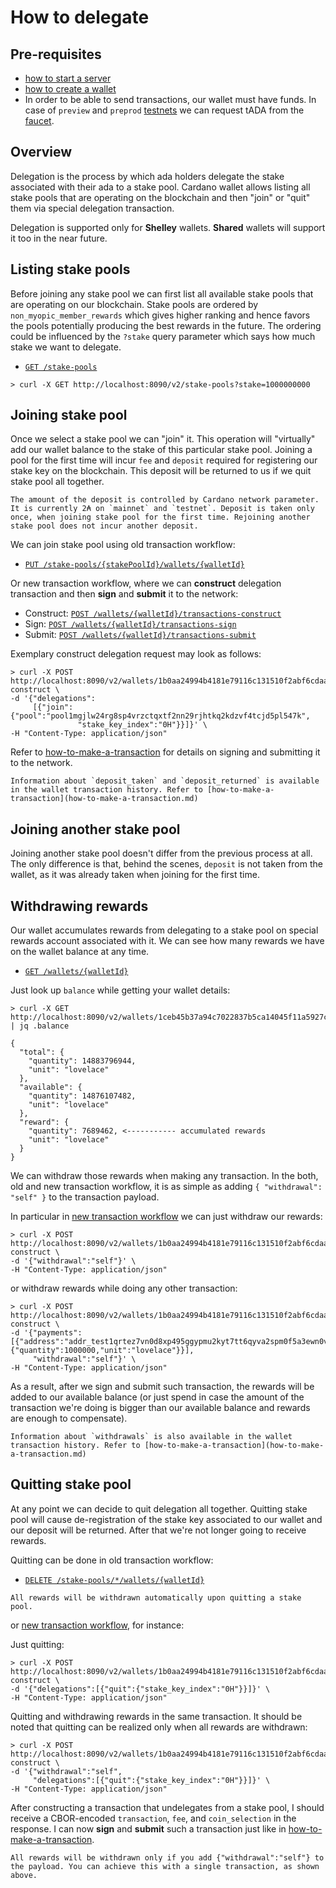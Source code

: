 # How to delegate

## Pre-requisites


- [how to start a server](start-wallet-server.md)
- [how to create a wallet](create-a-wallet.md)
- In order to be able to send transactions, our wallet must have funds. In case of `preview` and `preprod` [testnets](https://testnets.cardano.org/en/testnets/cardano/overview/) we can request tADA from the [faucet](https://testnets.cardano.org/en/testnets/cardano/tools/faucet/).

## Overview

Delegation is the process by which ada holders delegate the stake associated with their ada to a stake pool. Cardano wallet allows listing all stake pools that are operating on the blockchain and then "join" or "quit" them via special delegation transaction.

Delegation is supported only for **Shelley** wallets. **Shared** wallets will support it too in the near future.

## Listing stake pools

Before joining any stake pool we can first list all available stake pools that are operating on our blockchain. Stake pools are ordered by `non_myopic_member_rewards` which gives higher ranking and hence favors the pools potentially producing the best rewards in the future. The ordering could be influenced by the `?stake` query parameter which says how much stake we want to delegate.

 - [`GET /stake-pools`](https://cardano-foundation.github.io/cardano-wallet/api/edge/#operation/listStakePools)

```
> curl -X GET http://localhost:8090/v2/stake-pools?stake=1000000000
```

## Joining stake pool

Once we select a stake pool we can "join" it. This operation will "virtually" add our wallet balance to the stake of this particular stake pool. Joining a pool for the first time will incur `fee` and `deposit` required for registering our stake key on the blockchain. This deposit will be returned to us if we quit stake pool all together.

```admonish note
The amount of the deposit is controlled by Cardano network parameter. It is currently 2₳ on `mainnet` and `testnet`. Deposit is taken only once, when joining stake pool for the first time. Rejoining another stake pool does not incur another deposit.
```

We can join stake pool using old transaction workflow:

 - [`PUT /stake-pools/{stakePoolId}/wallets/{walletId}`](https://cardano-foundation.github.io/cardano-wallet/api/edge/#operation/joinStakePool)

Or new transaction workflow, where we can **construct** delegation transaction and then **sign** and **submit** it to the network:
 - Construct: [`POST /wallets/{walletId}/transactions-construct`](https://cardano-foundation.github.io/cardano-wallet/api/edge/#operation/constructTransaction)
 - Sign: [`POST /wallets/{walletId}/transactions-sign`](https://cardano-foundation.github.io/cardano-wallet/api/edge/#operation/signTransaction)
 - Submit: [`POST /wallets/{walletId}/transactions-submit`](https://cardano-foundation.github.io/cardano-wallet/api/edge/#operation/submitTransaction)

Exemplary construct delegation request may look as follows:
```
> curl -X POST http://localhost:8090/v2/wallets/1b0aa24994b4181e79116c131510f2abf6cdaa4f/transactions-construct \
-d '{"delegations":
     [{"join":{"pool":"pool1mgjlw24rg8sp4vrzctqxtf2nn29rjhtkq2kdzvf4tcjd5pl547k",
               "stake_key_index":"0H"}}]}' \
-H "Content-Type: application/json"
```

Refer to [how-to-make-a-transaction](how-to-make-a-transaction.md)
for details on signing and submitting it to the network.

```admonish note
Information about `deposit_taken` and `deposit_returned` is available in the wallet transaction history. Refer to [how-to-make-a-transaction](how-to-make-a-transaction.md)
```

## Joining another stake pool

Joining another stake pool doesn't differ from the previous process at all. The only difference is that, behind the scenes, `deposit` is not taken from the wallet, as it was already taken when joining for the first time.

## Withdrawing rewards

Our wallet accumulates rewards from delegating to a stake pool on special rewards account associated with it. We can see how many rewards we have on the wallet balance at any time.

 - [`GET /wallets/{walletId}`](https://cardano-foundation.github.io/cardano-wallet/api/edge/#operation/getWallet)

Just look up `balance` while getting your wallet details:
```
> curl -X GET http://localhost:8090/v2/wallets/1ceb45b37a94c7022837b5ca14045f11a5927c65 | jq .balance

{
  "total": {
    "quantity": 14883796944,
    "unit": "lovelace"
  },
  "available": {
    "quantity": 14876107482,
    "unit": "lovelace"
  },
  "reward": {
    "quantity": 7689462, <----------- accumulated rewards
    "unit": "lovelace"
  }
}
```

We can withdraw those rewards when making any transaction. In the both, old and new transaction workflow, it is as simple as adding `{ "withdrawal": "self" }` to the transaction payload.

In particular in [new transaction workflow](https://cardano-foundation.github.io/cardano-wallet/api/edge/#tag/Transactions-New) we can just withdraw our rewards:

```
> curl -X POST http://localhost:8090/v2/wallets/1b0aa24994b4181e79116c131510f2abf6cdaa4f/transactions-construct \
-d '{"withdrawal":"self"}' \
-H "Content-Type: application/json"
```

or withdraw rewards while doing any other transaction:

```
> curl -X POST http://localhost:8090/v2/wallets/1b0aa24994b4181e79116c131510f2abf6cdaa4f/transactions-construct \
-d '{"payments":[{"address":"addr_test1qrtez7vn0d8xp495ggypmu2kyt7tt6qyva2spm0f5a3ewn0v474mcs4q8e9g55yknx3729kyg5dl69x5596ee9tvnynq7ffety","amount":{"quantity":1000000,"unit":"lovelace"}}],
     "withdrawal":"self"}' \
-H "Content-Type: application/json"
```

As a result, after we sign and submit such transaction, the rewards will be added to our available balance (or just spend in case the amount of the transaction we're doing is bigger than our available balance and rewards are enough to compensate).

```admonish note
Information about `withdrawals` is also available in the wallet transaction history. Refer to [how-to-make-a-transaction](how-to-make-a-transaction.md)
```

## Quitting stake pool

At any point we can decide to quit delegation all together. Quitting stake pool will cause de-registration of the stake key associated to our wallet and our deposit will be returned. After that we're not longer going to receive rewards.

Quitting can be done in old transaction workflow:

 - [`DELETE /stake-pools/*/wallets/{walletId}`](https://cardano-foundation.github.io/cardano-wallet/api/edge/#operation/quitStakePool)

```admonish note
All rewards will be withdrawn automatically upon quitting a stake pool.
```

or [new transaction workflow](https://cardano-foundation.github.io/cardano-wallet/api/edge/#tag/Transactions-New), for instance:

Just quitting:

```
> curl -X POST http://localhost:8090/v2/wallets/1b0aa24994b4181e79116c131510f2abf6cdaa4f/transactions-construct \
-d '{"delegations":[{"quit":{"stake_key_index":"0H"}}]}' \
-H "Content-Type: application/json"
```

Quitting and withdrawing rewards in the same transaction. It should be noted that quitting can be realized only when all rewards are withdrawn:

```
> curl -X POST http://localhost:8090/v2/wallets/1b0aa24994b4181e79116c131510f2abf6cdaa4f/transactions-construct \
-d '{"withdrawal":"self",
     "delegations":[{"quit":{"stake_key_index":"0H"}}]}' \
-H "Content-Type: application/json"
```

After constructing a transaction that undelegates from a stake pool, I should receive a CBOR-encoded `transaction`, `fee`, and `coin_selection` in the response.
I can now **sign** and **submit** such a transaction just like in
[how-to-make-a-transaction](how-to-make-a-transaction.md).

```admonish note
All rewards will be withdrawn only if you add {"withdrawal":"self"} to the payload. You can achieve this with a single transaction, as shown above.
```